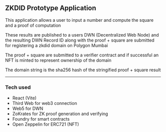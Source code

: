 ## ZKDID Prototype Application

This application allows a user to input a number and compute the square and a proof of computation

These results are published to a users DWN (Decentralized Web Node) and the resulting DWN Record ID along with the proof + square are submitted for registering a zkdid domain on Polygon Mumbai

The proof + square are submitted to a verifier contract and if successful an NFT is minted to represent ownership of the domain 

The domain string is the sha256 hash of the stringified proof + square result

----

### Tech used
- React (Vite)
- Third Web for web3 connection
- Web5 for DWN
- ZoKrates for ZK proof generation and verifying
- Foundry for smart contracts
- Open Zeppelin for ERC721 (NFT)
